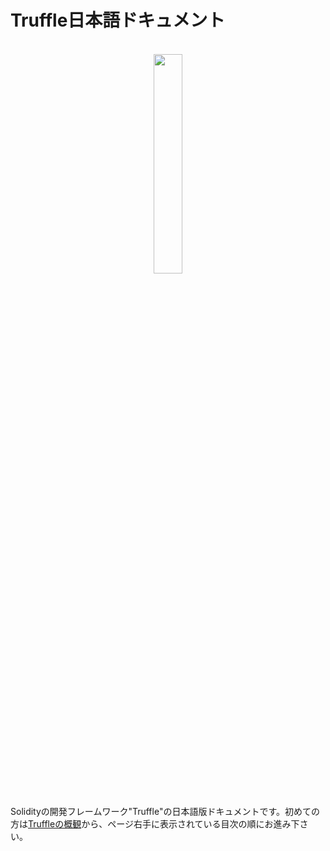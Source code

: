 # Truffle日本語ドキュメント

<br>
<div align="center">
<img src="https://truffleframework.com/img/truffle-logo-dark.svg" width="30%">
</div>
<br>

Solidityの開発フレームワーク"Truffle"の日本語版ドキュメントです。初めての方は[Truffleの概観](https://github.com/ZahanWu/truffle-docs-ja/wiki/Truffle%E3%81%AE%E6%A6%82%E8%A6%B3)から、ページ右手に表示されている目次の順にお進み下さい。
